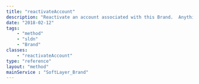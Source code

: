```yaml
---
title: "reactivateAccount"
description: "Reactivate an account associated with this Brand.  Anything that would disqualify the account from being reactivated will cause an exception to be raised. "
date: "2018-02-12"
tags:
    - "method"
    - "sldn"
    - "Brand"
classes:
    - "reactivateAccount"
type: "reference"
layout: "method"
mainService : "SoftLayer_Brand"
---
```


